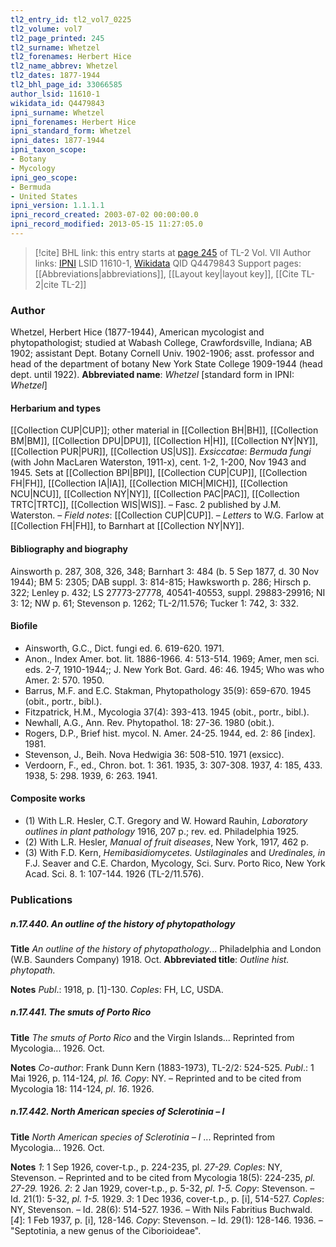 ```yaml
---
tl2_entry_id: tl2_vol7_0225
tl2_volume: vol7
tl2_page_printed: 245
tl2_surname: Whetzel
tl2_forenames: Herbert Hice
tl2_name_abbrev: Whetzel
tl2_dates: 1877-1944
tl2_bhl_page_id: 33066585
author_lsid: 11610-1
wikidata_id: Q4479843
ipni_surname: Whetzel
ipni_forenames: Herbert Hice
ipni_standard_form: Whetzel
ipni_dates: 1877-1944
ipni_taxon_scope: 
- Botany
- Mycology
ipni_geo_scope: 
- Bermuda
- United States
ipni_version: 1.1.1.1
ipni_record_created: 2003-07-02 00:00:00.0
ipni_record_modified: 2013-05-15 11:27:05.0
---
```


> [!cite] BHL link: this entry starts at [page 245](https://www.biodiversitylibrary.org/page/33066585) of TL-2 Vol. VII
> Author links: [IPNI](https://www.ipni.org/a/11610-1) LSID 11610-1, [Wikidata](https://www.wikidata.org/wiki/Q4479843) QID Q4479843
> Support pages: [[Abbreviations|abbreviations]], [[Layout key|layout key]], [[Cite TL-2|cite TL-2]]

### Author

Whetzel, Herbert Hice (1877-1944), American mycologist and phytopathologist; studied at Wabash College, Crawfordsville, Indiana; AB 1902; assistant Dept. Botany Cornell Univ. 1902-1906; asst. professor and head of the department of botany New York State College 1909-1944 (head dept. until 1922). 
**Abbreviated name**: *Whetzel* \[standard form in IPNI: *Whetzel*\]

#### Herbarium and types

[[Collection CUP|CUP]]; other material in [[Collection BH|BH]], [[Collection BM|BM]], [[Collection DPU|DPU]], [[Collection H|H]], [[Collection NY|NY]], [[Collection PUR|PUR]], [[Collection US|US]].
*Exsiccatae*: *Bermuda fungi* (with John MacLaren Waterston, 1911-x), cent. 1-2, 1-200, Nov 1943 and 1945. Sets at [[Collection BPI|BPI]], [[Collection CUP|CUP]], [[Collection FH|FH]], [[Collection IA|IA]], [[Collection MICH|MICH]], [[Collection NCU|NCU]], [[Collection NY|NY]], [[Collection PAC|PAC]], [[Collection TRTC|TRTC]], [[Collection WIS|WIS]]. – Fasc. 2 published by J.M. Waterston. – *Field notes*: [[Collection CUP|CUP]]. – *Letters* to W.G. Farlow at [[Collection FH|FH]], to Barnhart at [[Collection NY|NY]].

#### Bibliography and biography

Ainsworth p. 287, 308, 326, 348; Barnhart 3: 484 (b. 5 Sep 1877, d. 30 Nov 1944); BM 5: 2305; DAB suppl. 3: 814-815; Hawksworth p. 286; Hirsch p. 322; Lenley p. 432; LS 27773-27778, 40541-40553, suppl. 29883-29916; NI 3: 12; NW p. 61; Stevenson p. 1262; TL-2/11.576; Tucker 1: 742, 3: 332.

#### Biofile

- Ainsworth, G.C., Dict. fungi ed. 6. 619-620. 1971.
- Anon., Index Amer. bot. lit. 1886-1966. 4: 513-514. 1969; Amer, men sci. eds. 2-7, 1910-1944;; J. New York Bot. Gard. 46: 46. 1945; Who was who Amer. 2: 570. 1950.
- Barrus, M.F. and E.C. Stakman, Phytopathology 35(9): 659-670. 1945 (obit., portr., bibl.).
- Fitzpatrick, H.M., Mycologia 37(4): 393-413. 1945 (obit., portr., bibl.).
- Newhall, A.G., Ann. Rev. Phytopathol. 18: 27-36. 1980 (obit.).
- Rogers, D.P., Brief hist. mycol. N. Amer. 24-25. 1944, ed. 2: 86 \[index\]. 1981.
- Stevenson, J., Beih. Nova Hedwigia 36: 508-510. 1971 (exsicc).
- Verdoorn, F., ed., Chron. bot. 1: 361. 1935, 3: 307-308. 1937, 4: 185, 433. 1938, 5: 298. 1939, 6: 263. 1941.

#### Composite works

- (1) With L.R. Hesler, C.T. Gregory and W. Howard Rauhin, *Laboratory outlines in plant pathology* 1916, 207 p.; rev. ed. Philadelphia 1925.
- (2) With L.R. Hesler, *Manual of fruit diseases*, New York, 1917, 462 p.
- (3) With F.D. Kern, *Hemibasidiomycetes. Ustilaginales* and *Uredinales, in* F.J. Seaver and C.E. Chardon, Mycology, Sci. Surv. Porto Rico, New York Acad. Sci. 8. 1: 107-144. 1926 (TL-2/11.576).

### Publications

##### n.17.440. An outline of the history of phytopathology

**Title**
*An outline of the history of phytopathology*... Philadelphia and London (W.B. Saunders Company) 1918. Oct.
**Abbreviated title**: *Outline hist. phytopath.*

**Notes**
*Publ*.: 1918, p. \[1\]-130. *Coples*: FH, LC, USDA.

##### n.17.441. The smuts of Porto Rico

**Title**
*The smuts of Porto Rico* and the Virgin Islands... Reprinted from Mycologia... 1926. Oct.

**Notes**
*Co-author*: Frank Dunn Kern (1883-1973), TL-2/2: 524-525.
*Publ*.: 1 Mai 1926, p. 114-124, *pl. 16. Copy*: NY. – Reprinted and to be cited from Mycologia 18: 114-124, *pl*. *16*. 1926.

##### n.17.442. North American species of Sclerotinia – I

**Title**
*North American species of Sclerotinia – I* ... Reprinted from Mycologia... 1926. Oct.

**Notes**
*1*: 1 Sep 1926, cover-t.p., p. 224-235, pl. *27-29. Coples*: NY, Stevenson. – Reprinted and to be cited from Mycologia 18(5): 224-235, *pl. 27-29.* 1926.
*2*: 2 Jan 1929, cover-t.p., p. 5-32, *pl. 1-5. Copy*: Stevenson. – Id. 21(1): 5-32, *pl. 1-5.* 1929.
*3*: 1 Dec 1936, cover-t.p., p. \[i\], 514-527. *Coples*: NY, Stevenson. – Id. 28(6): 514-527. 1936. – With Nils Fabritius Buchwald.
\[*4*\]: 1 Feb 1937, p. \[i\], 128-146. *Copy*: Stevenson. – Id. 29(1): 128-146. 1936. – "Septotinia, a new genus of the Ciborioideae".

